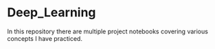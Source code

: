 # Deep_Learning
In this repository there are multiple project notebooks covering various concepts I have practiced.
